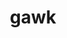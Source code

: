 ---
title: "gawk"
layout: cache
categories: [package, develop-2023-06-25]
meta: {"versions": ["5.2.1"], "compilers": ["gcc@=11.1.0", "gcc@=11.3.0", "gcc@=7.3.1", "gcc@=7.5.0"], "oss": ["amzn2", "ubuntu18.04", "ubuntu20.04", "ubuntu22.04"], "platforms": ["linux"], "targets": ["aarch64", "neoverse_n1", "ppc64le", "x86_64_v3"], "stacks": ["aws-ahug", "aws-ahug-aarch64", "aws-isc", "aws-isc-aarch64", "e4s", "e4s-power", "radiuss", "root", "tutorial"], "num_specs": 7, "num_specs_by_stack": {"root": 7, "tutorial": 1, "aws-isc-aarch64": 2, "aws-ahug-aarch64": 2, "radiuss": 1, "e4s-power": 1, "aws-ahug": 1, "aws-isc": 1, "e4s": 1}}
spec_details: [{"hash": "yzyl75l2dxlmim46vn646nh7dzkdok3q", "compiler": "gcc@=11.3.0", "versions": ["5.2.1"], "os": "ubuntu22.04", "platform": "linux", "target": "x86_64_v3", "variants": ["build_system=autotools", "~nls"], "stacks": ["root", "tutorial"], "size": "-", "tarball": "https://binaries.spack.io/develop-2023-06-25/build_cache/linux-ubuntu22.04-x86_64_v3/gcc-11.3.0/gawk-5.2.1/linux-ubuntu22.04-x86_64_v3-gcc-11.3.0-gawk-5.2.1-yzyl75l2dxlmim46vn646nh7dzkdok3q.spack"}, {"hash": "edjai5yisqixegpjjgubo5wib3nmipi4", "compiler": "gcc@=7.3.1", "versions": ["5.2.1"], "os": "amzn2", "platform": "linux", "target": "neoverse_n1", "variants": ["build_system=autotools", "~nls"], "stacks": ["aws-isc-aarch64", "root", "aws-ahug-aarch64"], "size": "-", "tarball": "https://binaries.spack.io/develop-2023-06-25/build_cache/linux-amzn2-neoverse_n1/gcc-7.3.1/gawk-5.2.1/linux-amzn2-neoverse_n1-gcc-7.3.1-gawk-5.2.1-edjai5yisqixegpjjgubo5wib3nmipi4.spack"}, {"hash": "iokcdx55insgqdlzrggfrvzghiwwjack", "compiler": "gcc@=7.5.0", "versions": ["5.2.1"], "os": "ubuntu18.04", "platform": "linux", "target": "x86_64_v3", "variants": ["build_system=autotools", "~nls"], "stacks": ["root", "radiuss"], "size": "-", "tarball": "https://binaries.spack.io/develop-2023-06-25/build_cache/linux-ubuntu18.04-x86_64_v3/gcc-7.5.0/gawk-5.2.1/linux-ubuntu18.04-x86_64_v3-gcc-7.5.0-gawk-5.2.1-iokcdx55insgqdlzrggfrvzghiwwjack.spack"}, {"hash": "2g5v7ilkcpad75vqqpozpxk47syyjr6e", "compiler": "gcc@=7.3.1", "versions": ["5.2.1"], "os": "amzn2", "platform": "linux", "target": "aarch64", "variants": ["build_system=autotools", "~nls"], "stacks": ["aws-isc-aarch64", "root", "aws-ahug-aarch64"], "size": "-", "tarball": "https://binaries.spack.io/develop-2023-06-25/build_cache/linux-amzn2-aarch64/gcc-7.3.1/gawk-5.2.1/linux-amzn2-aarch64-gcc-7.3.1-gawk-5.2.1-2g5v7ilkcpad75vqqpozpxk47syyjr6e.spack"}, {"hash": "udaghjmjl3jndcd5d5hwkntzexnbcam2", "compiler": "gcc@=11.1.0", "versions": ["5.2.1"], "os": "ubuntu20.04", "platform": "linux", "target": "ppc64le", "variants": ["build_system=autotools", "~nls"], "stacks": ["e4s-power", "root"], "size": "-", "tarball": "https://binaries.spack.io/develop-2023-06-25/build_cache/linux-ubuntu20.04-ppc64le/gcc-11.1.0/gawk-5.2.1/linux-ubuntu20.04-ppc64le-gcc-11.1.0-gawk-5.2.1-udaghjmjl3jndcd5d5hwkntzexnbcam2.spack"}, {"hash": "7ogipghkiyqqnenguarprjc3wprsg4cm", "compiler": "gcc@=7.3.1", "versions": ["5.2.1"], "os": "amzn2", "platform": "linux", "target": "x86_64_v3", "variants": ["build_system=autotools", "~nls"], "stacks": ["root", "aws-ahug", "aws-isc"], "size": "-", "tarball": "https://binaries.spack.io/develop-2023-06-25/build_cache/linux-amzn2-x86_64_v3/gcc-7.3.1/gawk-5.2.1/linux-amzn2-x86_64_v3-gcc-7.3.1-gawk-5.2.1-7ogipghkiyqqnenguarprjc3wprsg4cm.spack"}, {"hash": "b3bxkukwbfgzbdtwvdxxcan7qgngkvqx", "compiler": "gcc@=11.1.0", "versions": ["5.2.1"], "os": "ubuntu20.04", "platform": "linux", "target": "x86_64_v3", "variants": ["build_system=autotools", "~nls"], "stacks": ["root", "e4s"], "size": "-", "tarball": "https://binaries.spack.io/develop-2023-06-25/build_cache/linux-ubuntu20.04-x86_64_v3/gcc-11.1.0/gawk-5.2.1/linux-ubuntu20.04-x86_64_v3-gcc-11.1.0-gawk-5.2.1-b3bxkukwbfgzbdtwvdxxcan7qgngkvqx.spack"}]
---